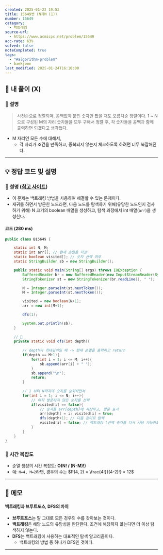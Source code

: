 ```yaml
---
created: 2025-01-22 19:53
title: 15649번 (N과M (1))
number: 15649
category:
  - 백트래킹
source-url:
  - https://www.acmicpc.net/problem/15649
acc-rate: 63%
solved: false
noteCompleted: true
tags:
  - "#algorithm-problem"
  - baekjoon
last_modified: 2025-01-24T16:10:00
---
```

## 💁 내 풀이 (X)
### 🍪 설명
> 사전순으로 정렬되며, 공백없이 붙인 숫자만 봤을 때도 오름차순 정렬이다.
> 1 ~ N으로 구성된 M의 자리 숫자들을 모두 구해서 정렬 후, 각 숫자들을 공백과 함께 출력하면 되겠다고 생각했다.
- M 자리인 모든 수에 대해서, 
	- 각 자리가 조건을 만족하고, 중복되지 않는지 체크하도록 하려면 너무 복잡해진다.
---
## 💡 정답 코드 및 설명
### 🍪 설명 ([참고 사이트](https://st-lab.tistory.com/114))
- 이 문제는 백트래킹 방법을 사용하여 해결할 수 있는 문제이다.
- 재귀를 하면서 방문한 노드라면, 다음 노드를 탐색하기 위해(유망한 노드인지 검사하기 위해) N 크기의 boolean 배열을 생성하고, 탐색 과정에서 int 배열(`arr`)을 생성한다.

#### 코드 (280 ms)
```java
public class B15649 {

    static int N, M;
    static int arr[]; // 현재 순열을 저장
    static boolean visited[]; // 숫자 선택 여부
    static StringBuilder sb = new StringBuilder();

    public static void main(String[] args) throws IOException {
        BufferedReader br = new BufferedReader(new InputStreamReader(System.in));
        StringTokenizer st = new StringTokenizer(br.readLine(), " ");

        N = Integer.parseInt(st.nextToken());
        M = Integer.parseInt(st.nextToken());

        visited = new boolean[N+1];
        arr = new int[M+1];

        dfs(1);

        System.out.println(sb);
    }
	
	// 📌
    private static void dfs(int depth){
		
		// depth가 최대깊이일 때 -> 현재 순열을 출력하고 return
        if(depth == M+1){
            for(int i = 1; i <= M; i++){
                sb.append(arr[i] + " ");
            }
            sb.append("\n");
            return;
        }
		
		// 1 부터 N까지의 숫자를 순회하면서
        for(int i = 1; i <= N; i++){
	        // 아직 방문하지 않은 숫자를 선택
            if(visited[i] == false){ 
	            // 숫자를 arr[depth]에 저장하고, 방문 표시
                arr[depth] = i; visited[i] = true; 
                dfs(depth+1); // 다음 깊이로 탐색
                visited[i] = false; // 백트래킹 (선택 숫자를 다시 사용 가능하도록 변경)
            }
        }
    }
}
```

### 🍪 시간 복잡도
- 순열 생성의 시간 복잡도: **O(N! / (N-M)!)**
- 예: `N=4, M=2`라면, 경우의 수는 $P(4, 2) = \frac{4!}{(4-2)!} = 12$
---
## 📝 메모 
#### 백트래킹과 브루트포스, DFS의 차이
- **브루트포스**는 말 그대로 모든 경우의 수를 찾아보는 것이다.
- **백트래킹**은 해당 노드의 유망성을 판단한다. 조건에 해당하지 않는다면 더 이상 탐색하지 않는다.
- **DFS**는 백트래킹에 사용하는 대표적인 탐색 알고리즘이다.
	- 백트래킹의 방법 중 하나가 DFS인 것이다.
---





